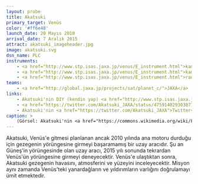 ```yaml
---
layout: probe
title: Akatsuki
primary_target: Venüs
color: '#ff6e48'
launch_date: 20 Mayıs 2010
arrival_date: 7 Aralık 2015
attract: akatsuki_imageheader.jpg
image: akatsuki.svg
dsn_name: PLC
instruments:
    - <a href="http://www.stp.isas.jaxa.jp/venus/E_instrument.html">kameralar</a>
    - <a href="http://www.stp.isas.jaxa.jp/venus/E_instrument.html">kamera kontrolörü</a>
    - <a href="http://www.stp.isas.jaxa.jp/venus/E_instrument.html">radyo vericisi</a>
teams:
    - <a href="http://global.jaxa.jp/projects/sat/planet_c/">JAXA</a>
links:
    - Akatsuki'nin DIY (kendin yap) <a href="http://www.stp.isas.jaxa.jp/venus/download.html#origami">origamisi</a>
    - <a href="https://twitter.com/Akatsuki_JAXA/status/475914029303877634">Kardan adam Akatsuki</a>
    - Akatsuki'nin <a href="https://twitter.com/Akatsuki_JAXA">Twitter</a> sayfası
caption: >
    (Görsel: Akatsuki'nin <a href="https://commons.wikimedia.org/wiki/File:H-IIA_F17_launching_AKATSUKI.jpg">fırlatılış anı</a>, Narita Masahiro)
---
```

Akatsuki, Venüs'e gitmesi planlanan ancak 2010 yılında ana motoru durduğu için gezegenin yörüngesine girmeyi başaramamış bir uzay aracıdır. Şu an Güneş'in yörüngesinde olan uzay aracı, 2015 yılı sonunda tekrardan Venüs'ün yörüngesine girmeyi deneyecektir. Venüs'e ulaştıktan sonra, Akatsuki gezegenin havasını, atmosferini ve yüzeyini inceleyecektir. Misyon aynı zamanda Venüs'teki yanardağların ve yıldırımların varlığını doğrulamayı ümit etmektedir.